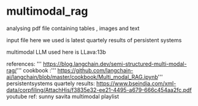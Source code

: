 # multimodal_rag
analysing pdf file containing tables , images and text

input file here we used is latest quartely results of persistent systems

multimodal LLM used here is LLava:13b

references: ''' https://blog.langchain.dev/semi-structured-multi-modal-rag/'''
cookbook :''' https://github.com/langchain-ai/langchain/blob/master/cookbook/Multi_modal_RAG.ipynb'''
persistentsystems quartely results: https://www.bseindia.com/xml-data/corpfiling/AttachHis/f3835e32-ee21-4495-a679-666c454aa2fc.pdf
youtube ref: sunny savita multimodal playlist
